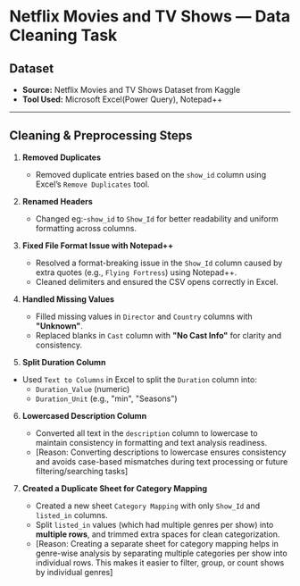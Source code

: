 # Netflix Movies and TV Shows — Data Cleaning Task

## Dataset
- **Source:** Netflix Movies and TV Shows Dataset from Kaggle
- **Tool Used:** Microsoft Excel(Power Query), Notepad++

---

## Cleaning & Preprocessing Steps

1. **Removed Duplicates**  
   - Removed duplicate entries based on the `show_id` column using Excel’s `Remove Duplicates` tool.

2. **Renamed Headers**  
   - Changed eg:-`show_id` to `Show_Id` for better readability and uniform formatting across columns.

3. **Fixed File Format Issue with Notepad++**  
   - Resolved a format-breaking issue in the `Show_Id` column caused by extra quotes (e.g., `Flying Fortress`) using Notepad++.
   - Cleaned delimiters and ensured the CSV opens correctly in Excel.

4. **Handled Missing Values**  
   - Filled missing values in `Director` and `Country` columns with **"Unknown"**.
   - Replaced blanks in `Cast` column with **"No Cast Info"** for clarity and consistency.

5. **Split Duration Column**  
  - Used `Text to Columns` in Excel to split the `Duration` column into:
     - `Duration_Value` (numeric)
     - `Duration_Unit` (e.g., "min", "Seasons")

6. **Lowercased Description Column**  
   - Converted all text in the `description` column to lowercase to maintain consistency in formatting and text analysis readiness.
   - [Reason: Converting descriptions to lowercase ensures consistency and avoids case-based mismatches during text processing or future filtering/searching tasks]

7. **Created a Duplicate Sheet for Category Mapping**  
   - Created a new sheet `Category Mapping` with only `Show_Id` and `listed_in` columns.
   - Split `listed_in` values (which had multiple genres per show) into **multiple rows**, and trimmed extra spaces for clean categorization.
   - [Reason: Creating a separate sheet for category mapping helps in genre-wise analysis by separating multiple categories per show into individual rows. This makes it easier to filter, group, or count shows by individual genres]




